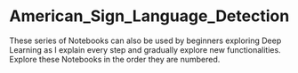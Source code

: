 # American_Sign_Language_Detection
These series of Notebooks can also be used by beginners exploring Deep Learning as I explain every step and gradually explore new functionalities.
Explore these Notebooks in the order they are numbered.
